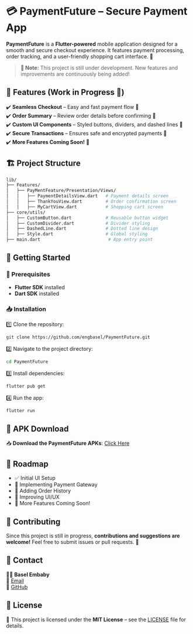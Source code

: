 # 💳 PaymentFuture – Secure Payment App  

**PaymentFuture** is a **Flutter-powered** mobile application designed for a smooth and secure checkout experience. It features payment processing, order tracking, and a user-friendly shopping cart interface. 🚀  

> **📌 Note:** This project is still under development. New features and improvements are continuously being added!  

## 📌 Features (Work in Progress 🚧)  

✔️ **Seamless Checkout** – Easy and fast payment flow 🛒  
✔️ **Order Summary** – Review order details before confirming 📑  
✔️ **Custom UI Components** – Styled buttons, dividers, and dashed lines 🎨  
✔️ **Secure Transactions** – Ensures safe and encrypted payments 🔐  
✔️ **More Features Coming Soon!** 🚀  

## 🏗 Project Structure  

```bash
lib/
├── Features/
│   ├── PayMentFeature/Presentation/Views/
│   │   ├── PaymentDetailsView.dart   # Payment details screen
│   │   ├── ThankYouView.dart         # Order confirmation screen
│   │   ├── MyCartView.dart           # Shopping cart screen
├── core/utils/
│   ├── CustomButton.dart             # Reusable button widget
│   ├── CustomDivider.dart            # Divider styling
│   ├── DashedLine.dart               # Dotted line design
│   ├── Style.dart                    # Global styling
├── main.dart                          # App entry point
```

## 🚀 Getting Started  

### 📌 Prerequisites  

- **Flutter SDK** installed  
- **Dart SDK** installed  

### 📥 Installation  

1️⃣ Clone the repository:  
```sh
git clone https://github.com/engbasel/PaymentFuture.git
```
2️⃣ Navigate to the project directory:  
```sh
cd PaymentFuture
```
3️⃣ Install dependencies:  
```sh
flutter pub get
```
4️⃣ Run the app:  
```sh
flutter run
```

## 📂 APK Download  

📥 **Download the PaymentFuture APKs**: [Click Here](YOUR_GOOGLE_DRIVE_LINK)  

## 📌 Roadmap  

- ✅ Initial UI Setup  
- 🚧 Implementing Payment Gateway  
- 🚧 Adding Order History  
- 🚧 Improving UI/UX  
- 🚀 More Features Coming Soon!  

## 🤝 Contributing  

Since this project is still in progress, **contributions and suggestions are welcome!** Feel free to submit issues or pull requests. 🚀  

## 📧 Contact  

👨‍💻 **Basel Embaby**  
📧 [Email](mailto:basel.a.embaby@gmail.com)  
🔗 [GitHub](https://github.com/engbasel)  

## 📝 License  

📄 This project is licensed under the **MIT License** – see the [LICENSE](LICENSE) file for details.  
